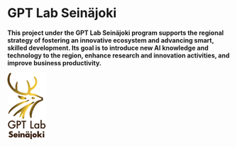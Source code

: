 
# GPT Lab Seinäjoki

**This project under the GPT Lab Seinäjoki program supports the regional strategy of fostering an innovative ecosystem and advancing smart, skilled development. Its goal is to introduce new AI knowledge and technology to the region, enhance research and innovation activities, and improve business productivity.**

<img src="images/gptlab_sjk_logo.png" alt="GPT Lab Seinäjoki Logo" style="height: 150px; width: auto;">